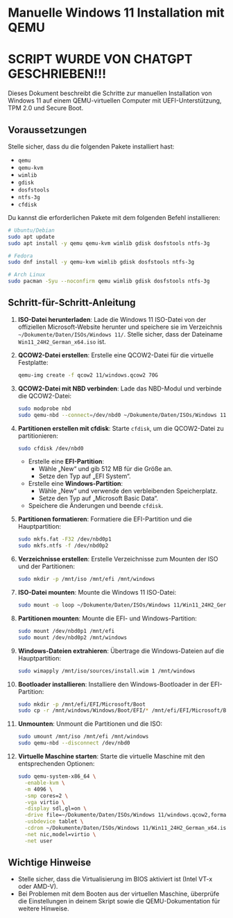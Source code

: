 # Manuelle Windows 11 Installation mit QEMU

# SCRIPT WURDE VON CHATGPT GESCHRIEBEN!!!

Dieses Dokument beschreibt die Schritte zur manuellen Installation von Windows 11 auf einem QEMU-virtuellen Computer mit UEFI-Unterstützung, TPM 2.0 und Secure Boot.

## Voraussetzungen

Stelle sicher, dass du die folgenden Pakete installiert hast:

- `qemu`
- `qemu-kvm`
- `wimlib`
- `gdisk`
- `dosfstools`
- `ntfs-3g`
- `cfdisk`

Du kannst die erforderlichen Pakete mit dem folgenden Befehl installieren:

```bash
# Ubuntu/Debian
sudo apt update
sudo apt install -y qemu qemu-kvm wimlib gdisk dosfstools ntfs-3g

# Fedora
sudo dnf install -y qemu-kvm wimlib gdisk dosfstools ntfs-3g

# Arch Linux
sudo pacman -Syu --noconfirm qemu wimlib gdisk dosfstools ntfs-3g
```

## Schritt-für-Schritt-Anleitung

1. **ISO-Datei herunterladen**:
   Lade die Windows 11 ISO-Datei von der offiziellen Microsoft-Website herunter und speichere sie im Verzeichnis `~/Dokumente/Daten/ISOs/Windows 11/`. Stelle sicher, dass der Dateiname `Win11_24H2_German_x64.iso` ist.

2. **QCOW2-Datei erstellen**:
   Erstelle eine QCOW2-Datei für die virtuelle Festplatte:

   ```bash
   qemu-img create -f qcow2 11/windows.qcow2 70G
   ```

3. **QCOW2-Datei mit NBD verbinden**:
   Lade das NBD-Modul und verbinde die QCOW2-Datei:

   ```bash
   sudo modprobe nbd
   sudo qemu-nbd --connect=/dev/nbd0 ~/Dokumente/Daten/ISOs/Windows 11/windows.qcow2
   ```

4. **Partitionen erstellen mit cfdisk**:
   Starte `cfdisk`, um die QCOW2-Datei zu partitionieren:

   ```bash
   sudo cfdisk /dev/nbd0
   ```

   - Erstelle eine **EFI-Partition**:
     - Wähle „New“ und gib 512 MB für die Größe an.
     - Setze den Typ auf „EFI System“.
   - Erstelle eine **Windows-Partition**:
     - Wähle „New“ und verwende den verbleibenden Speicherplatz.
     - Setze den Typ auf „Microsoft Basic Data“.
   - Speichere die Änderungen und beende `cfdisk`.

5. **Partitionen formatieren**:
   Formatiere die EFI-Partition und die Hauptpartition:

   ```bash
   sudo mkfs.fat -F32 /dev/nbd0p1
   sudo mkfs.ntfs -f /dev/nbd0p2
   ```

6. **Verzeichnisse erstellen**:
   Erstelle Verzeichnisse zum Mounten der ISO und der Partitionen:

   ```bash
   sudo mkdir -p /mnt/iso /mnt/efi /mnt/windows
   ```

7. **ISO-Datei mounten**:
   Mounte die Windows 11 ISO-Datei:

   ```bash
   sudo mount -o loop ~/Dokumente/Daten/ISOs/Windows 11/Win11_24H2_German_x64.iso /mnt/iso
   ```

8. **Partitionen mounten**:
   Mounte die EFI- und Windows-Partition:

   ```bash
   sudo mount /dev/nbd0p1 /mnt/efi
   sudo mount /dev/nbd0p2 /mnt/windows
   ```

9. **Windows-Dateien extrahieren**:
   Übertrage die Windows-Dateien auf die Hauptpartition:

   ```bash
   sudo wimapply /mnt/iso/sources/install.wim 1 /mnt/windows
   ```

10. **Bootloader installieren**:
    Installiere den Windows-Bootloader in der EFI-Partition:

    ```bash
    sudo mkdir -p /mnt/efi/EFI/Microsoft/Boot
    sudo cp -r /mnt/windows/Windows/Boot/EFI/* /mnt/efi/EFI/Microsoft/Boot
    ```

11. **Unmounten**:
    Unmount die Partitionen und die ISO:

    ```bash
    sudo umount /mnt/iso /mnt/efi /mnt/windows
    sudo qemu-nbd --disconnect /dev/nbd0
    ```

12. **Virtuelle Maschine starten**:
    Starte die virtuelle Maschine mit den entsprechenden Optionen:

    ```bash
    sudo qemu-system-x86_64 \
      -enable-kvm \
      -m 4096 \
      -smp cores=2 \
      -vga virtio \
      -display sdl,gl=on \
      -drive file=~/Dokumente/Daten/ISOs/Windows 11/windows.qcow2,format=qcow2,if=virtio \
      -usbdevice tablet \
      -cdrom ~/Dokumente/Daten/ISOs/Windows 11/Win11_24H2_German_x64.iso \
      -net nic,model=virtio \
      -net user
    ```

## Wichtige Hinweise

- Stelle sicher, dass die Virtualisierung im BIOS aktiviert ist (Intel VT-x oder AMD-V).
- Bei Problemen mit dem Booten aus der virtuellen Maschine, überprüfe die Einstellungen in deinem Skript sowie die QEMU-Dokumentation für weitere Hinweise.
